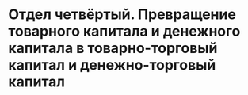 # Отдел четвёртый. Превращение товарного капитала и денежного капитала в товарно-торговый капитал и денежно-торговый капитал
